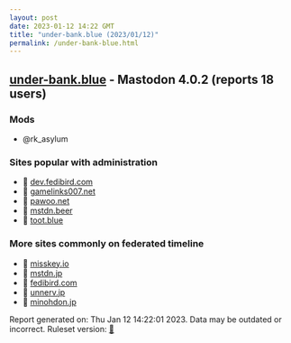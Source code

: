 ```yaml
---
layout: post
date: 2023-01-12 14:22 GMT
title: "under-bank.blue (2023/01/12)"
permalink: /under-bank-blue.html
---
```


## [under-bank.blue](https://under-bank.blue) - Mastodon 4.0.2 (reports 18 users)

### Mods
 * @rk_asylum

### Sites popular with administration

* 🐘 [dev.fedibird.com](/dev-fedibird-com.html)
* 🐘 [gamelinks007.net](/gamelinks007-net.html)
* 🐘 [pawoo.net](/pawoo-net.html)
* 🐘 [mstdn.beer](/mstdn-beer.html)
* 🐘 [toot.blue](/toot-blue.html)

### More sites commonly on federated timeline

* 🐘 [misskey.io](/misskey-io.html)
* 🐘 [mstdn.jp](/mstdn-jp.html)
* 🐘 [fedibird.com](/fedibird-com.html)
* 🐘 [unnerv.jp](/unnerv-jp.html)
* 🐘 [minohdon.jp](/minohdon-jp.html)

Report generated on: Thu Jan 12 14:22:01 2023. Data may be outdated or incorrect.
Ruleset version: [🧁](/version-cupcake)
